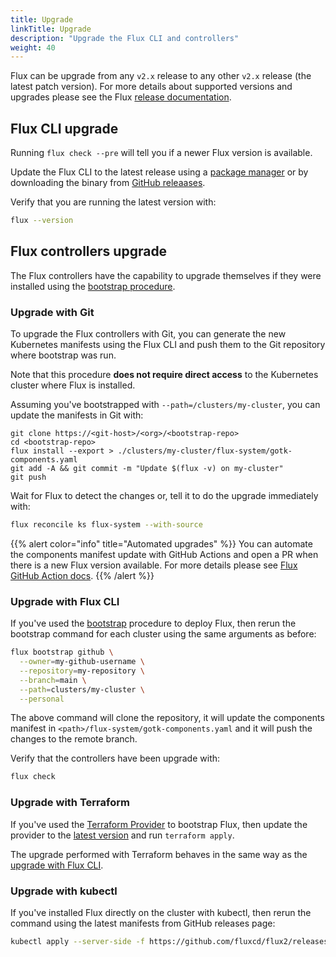```yaml
---
title: Upgrade
linkTitle: Upgrade
description: "Upgrade the Flux CLI and controllers"
weight: 40
---
```


Flux can be upgrade from any `v2.x` release to any other `v2.x` release (the latest patch version).
For more details about supported versions and upgrades please see the Flux [release documentation](/flux/releases/).

## Flux CLI upgrade

Running `flux check --pre` will tell you if a newer Flux version is available.

Update the Flux CLI to the latest release using a [package manager](/flux/installation/) or by
downloading the binary from [GitHub releaases](https://github.com/fluxcd/flux2/releases).

Verify that you are running the latest version with:

```sh
flux --version
```

## Flux controllers upgrade

The Flux controllers have the capability to upgrade themselves if they were installed using the
[bootstrap procedure](flux/installation/bootstrap/).

### Upgrade with Git

To upgrade the Flux controllers with Git, you can generate the new Kubernetes manifests using the
Flux CLI and push them to the Git repository where bootstrap was run.

Note that this procedure **does not require direct access** to the Kubernetes cluster where Flux is installed.

Assuming you've bootstrapped with `--path=/clusters/my-cluster`, you can update the manifests in Git with:

```shell
git clone https://<git-host>/<org>/<bootstrap-repo>
cd <bootstrap-repo>
flux install --export > ./clusters/my-cluster/flux-system/gotk-components.yaml
git add -A && git commit -m "Update $(flux -v) on my-cluster"
git push
```

Wait for Flux to detect the changes or, tell it to do the upgrade immediately with:

```sh
flux reconcile ks flux-system --with-source
```

{{% alert color="info" title="Automated upgrades" %}}
You can automate the components manifest update with GitHub Actions
and open a PR when there is a new Flux version available.
For more details please see [Flux GitHub Action docs](/flux/flux-gh-action.md).
{{% /alert %}}

### Upgrade with Flux CLI

If you've used the [bootstrap](/flux/installation/bootstrap/) procedure to deploy Flux,
then rerun the bootstrap command for each cluster using the same arguments as before:

```sh
flux bootstrap github \
  --owner=my-github-username \
  --repository=my-repository \
  --branch=main \
  --path=clusters/my-cluster \
  --personal
```

The above command will clone the repository, it will update the components manifest in
`<path>/flux-system/gotk-components.yaml` and it will push the changes to the remote branch.

Verify that the controllers have been upgrade with:

```sh
flux check
```

### Upgrade with Terraform

If you've used the [Terraform Provider](https://github.com/fluxcd/terraform-provider-flux/) to bootstrap Flux,
then update the provider to the [latest version](https://github.com/fluxcd/terraform-provider-flux/releases)
and run `terraform apply`.

The upgrade performed with Terraform behaves in the same way as the [upgrade with Flux CLI](#upgrade-with-flux-cli).

### Upgrade with kubectl

If you've installed Flux directly on the cluster with kubectl,
then rerun the command using the latest manifests from GitHub releases page:

```sh
kubectl apply --server-side -f https://github.com/fluxcd/flux2/releases/latest/download/install.yaml
```

